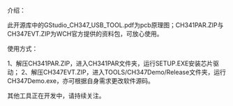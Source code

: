 介绍：

此开源库中的GStudio_CH347_USB_TOOL.pdf为pcb原理图；CH341PAR.ZIP与CH347EVT.ZIP为WCH官方提供的资料包，可放心使用。

使用方式：

1、解压CH341PAR.ZIP，进入CH341PAR文件夹，运行SETUP.EXE安装芯片驱动；
2、解压CH347EVT.ZIP，进入TOOLS/CH347Demo/Release文件夹，运行CH347Demo.exe，亦可根据自身需求更改软件源码。

其他工具正在开发中，请持续关注。
